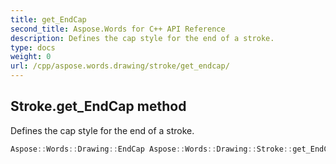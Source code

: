 ```yaml
---
title: get_EndCap
second_title: Aspose.Words for C++ API Reference
description: Defines the cap style for the end of a stroke. 
type: docs
weight: 0
url: /cpp/aspose.words.drawing/stroke/get_endcap/
---
```

## Stroke.get_EndCap method


Defines the cap style for the end of a stroke.

```cpp
Aspose::Words::Drawing::EndCap Aspose::Words::Drawing::Stroke::get_EndCap()
```

